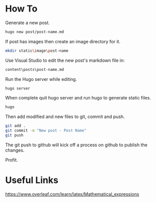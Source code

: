 # How To

Generate a new post.

```sh
hugo new post/post-name.md
```

If post has images then create an image directory for it.

```sh
mkdir static\image\post-name
```

Use Visual Studio to edit the new post's markdown file in:

```sh
content\posts\post-name.md
```

Run the Hugo server while editing.

```sh
hugo server
```

When complete quit hugo server and run hugo to generate static files.

```sh
hugo
```

Then add modified and new files to git, commit and push.

```sh
git add .
git commit -m "New post - Post Name"
git push
```

The git push to github will kick off a process on github to publish the changes.

Profit.

# Useful Links

https://www.overleaf.com/learn/latex/Mathematical_expressions



